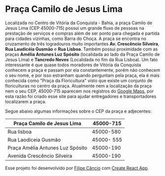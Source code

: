 # Praça Camilo de Jesus Lima

Localizada no Centro de Vitória da Conquista - Bahia, a praça Camilo de Jesus Lima (CEP 45000-715) possui um grande fluxo de pessoas na prestação de serviços e compras além de ser ponto para chegada e partida para cidades vizinhas, como Barra do Choça. A praça se encontra no cruzamento de três logradouros muito importantes **Av. Crescêncio Silveira**, **Rua Laudicéia Gusmão** e **Rua Lisboa**. Também possui proximidade com as praças **Amélia Antunes Luz Spósito** (localidada ao lado da Praça Camilo de Jesus Lima) e **Tancredo Neves** (Localidada no fim da Rua Lisboa).
Um fato interessante é que quase todos moradores de Vitória da Conquista conhecem a praça e passam por ela constantemente, porém não conhecem o seu nome, e por isso estranham quando perguntam pela praça, ela é mais conhecida como "Praça da Floricultura" visto que existe um conjunto de floriculturas no centro da praça.
Atualmente nem a localização da praça nem o seu CEP, 45000-715 aparecem nos registros do [Google Maps](https://goo.gl/maps/QqeubmJ81qX84Fqr6), por esta razão foi criado esse site para ajudar entregadores e transportadores localizarem a praça.

Segue abaixo algumas informações sobre o CEP da praça e adjecentes:

| Praça Camilo de Jesus Lima | 45000-715 | 
|---|---|
| Rua lisboa | 45000-580 |
| Rua Laodiceia Gusmão | 45000- 555|
| Praça Amélia Antunes Luz Spósito | 45000-190 |
| Avenida Crescêncio Silveira | 45000-190 |

Esse projeto foi desenvolvido por [Filipe Câncio](http://cancio.dev) com [Create React App](https://github.com/facebook/create-react-app).